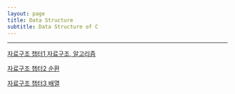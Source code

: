 ```yaml
---
layout: page
title: Data Structure
subtitle: Data Structure of C
---
```


------

[자료구조 챕터1 자료구조, 알고리즘](_posts/2020-12-25-data-structure-1.md)

[자료구조 챕터2 순환](_posts/2020-12-26-data-structure-2.md)

[자료구조 챕터3 배열](_posts/2020-12-27-data-structure-3.md)
